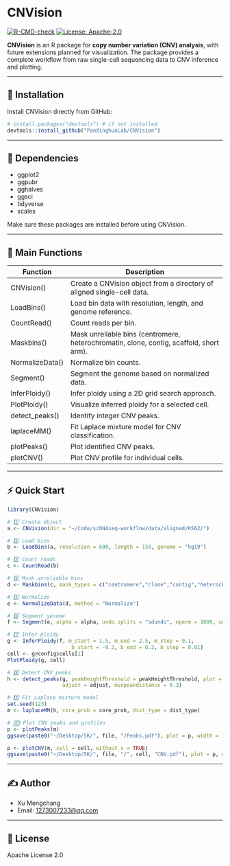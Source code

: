 # CNVision

[![R-CMD-check](https://github.com/PanXinghuaLab/CNVision/workflows/R-CMD-check/badge.svg)](https://github.com/PanXinghuaLab/CNVision/actions)
[![License: Apache-2.0](https://img.shields.io/badge/License-Apache_2.0-blue.svg)](https://www.apache.org/licenses/LICENSE-2.0)

**CNVision** is an R package for **copy number variation (CNV) analysis**, with future extensions planned for visualization. The package provides a complete workflow from raw single-cell sequencing data to CNV inference and plotting.

---

## 🚀 Installation

Install CNVision directly from GitHub:

```r
# install.packages("devtools") # if not installed
devtools::install_github("PanXinghuaLab/CNVision")
```

---

## 🧰 Dependencies
 - ggplot2
 - ggpubr
 - gghalves
 - ggsci
 - tidyverse
 - scales
   
Make sure these packages are installed before using CNVision.

---

## 🌟 Main Functions

| Function      | Description |
|---------------|-------------|
| CNVision()    | Create a CNVision object from a directory of aligned single-cell data. |
| LoadBins()    | Load bin data with resolution, length, and genome reference. |
| CountRead()   | Count reads per bin. |
| Maskbins()    | Mask unreliable bins (centromere, heterochromatin, clone, contig, scaffold, short arm). |
| NormalizeData() | Normalize bin counts. |
| Segment()     | Segment the genome based on normalized data. |
| InferPloidy() | Infer ploidy using a 2D grid search approach. |
| PlotPloidy()  | Visualize inferred ploidy for a selected cell. |
| detect_peaks() | Identify integer CNV peaks. |
| laplaceMM()   | Fit Laplace mixture model for CNV classification. |
| plotPeaks()   | Plot identified CNV peaks. |
| plotCNV()     | Plot CNV profile for individual cells. |

---

## ⚡ Quick Start
```r
library(CNVision)

# 1️⃣ Create object
a <- CNVision(dir = "~/Code/scDNAseq-workflow/data/aligned/K562/")

# 2️⃣ Load bins
b <- LoadBins(a, resolution = 600, length = 150, genome = "hg19")

# 3️⃣ Count reads
c <- CountRead(b)

# 4️⃣ Mask unreliable bins
d <- Maskbins(c, mask_types = c("centromere","clone","contig","heterochromatin","scaffold","short_arm"))

# 5️⃣ Normalize
e <- NormalizeData(d, method = "Normalize")

# 6️⃣ Segment genome
f <- Segment(e, alpha = alpha, undo.splits = "sdundo", nperm = 1000, undo.SD = 1, min.width = 5)

# 7️⃣ Infer ploidy
g <- InferPloidy(f, m_start = 1.5, m_end = 2.5, m_step = 0.1,
                     b_start = -0.2, b_end = 0.2, b_step = 0.01)
cell <- g@config$cells[1]
PlotPloidy(g, cell)

# 8️⃣ Detect CNV peaks
h <- detect_peaks(g, peakHeightThreshold = peakHeightThreshold, plot = TRUE,
                  adjust = adjust, minpeakdistance = 0.3)

# 9️⃣ Fit Laplace mixture model
set.seed(123)
m <- laplaceMM(h, core_prob = core_prob, dist_type = dist_type)

# 🔟 Plot CNV peaks and profiles
p <- plotPeaks(m)
ggsave(paste0("~/Desktop/5K/", file, "/Peaks.pdf"), plot = p, width = 3.7, height = 0.55, units = "in", dpi = 300)

p <- plotCNV(m, cell = cell, without_x = TRUE)
ggsave(paste0("~/Desktop/5K/", file, "/", cell, "CNV.pdf"), plot = p, width = 3.7, height = 0.55, units = "in", dpi = 300)
```

---

## ✍️ Author
- Xu Mengchang
- Email: 1273007233@qq.com

---

## 📄 License

Apache License 2.0
